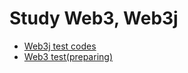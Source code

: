 # Study Web3, Web3j

- <a href="https://github.com/zacscoding/blockchain/tree/master/ethereum/web3/web3j-demo/src/test/java/org/web3jtest">Web3j test codes</a>
- <a href="#"> Web3 test(preparing)</a>
